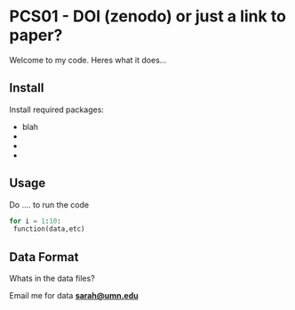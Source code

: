 # PCS01 - DOI (zenodo) or just a link to paper?

Welcome to my code. Heres what it does...

## Install

Install required packages:
- blah
-
-
-

## Usage

 Do .... to run the code
 
 ```python
 for i = 1:10:
  function(data,etc)
 ```
 
 ## Data Format
 
 Whats in the data files?

Email me for data **sarah@umn.edu**

